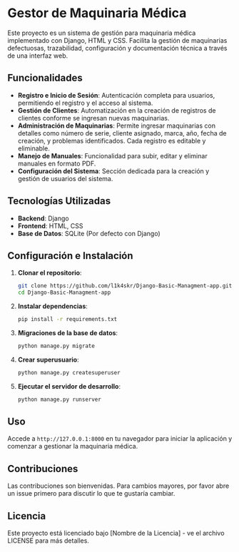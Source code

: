 
# Gestor de Maquinaria Médica

Este proyecto es un sistema de gestión para maquinaria médica implementado con Django, HTML y CSS. Facilita la gestión de maquinarias defectuosas, trazabilidad, configuración y documentación técnica a través de una interfaz web.

## Funcionalidades

- **Registro e Inicio de Sesión**: Autenticación completa para usuarios, permitiendo el registro y el acceso al sistema.
- **Gestión de Clientes**: Automatización en la creación de registros de clientes conforme se ingresan nuevas maquinarias.
- **Administración de Maquinarias**: Permite ingresar maquinarias con detalles como número de serie, cliente asignado, marca, año, fecha de creación, y problemas identificados. Cada registro es editable y eliminable.
- **Manejo de Manuales**: Funcionalidad para subir, editar y eliminar manuales en formato PDF.
- **Configuración del Sistema**: Sección dedicada para la creación y gestión de usuarios del sistema.

## Tecnologías Utilizadas

- **Backend**: Django
- **Frontend**: HTML, CSS
- **Base de Datos**: SQLite (Por defecto con Django)

## Configuración e Instalación

1. **Clonar el repositorio**:
   ```bash
   git clone https://github.com/l1k4skr/Django-Basic-Managment-app.git
   cd Django-Basic-Managment-app
   ```

2. **Instalar dependencias**:
   ```bash
   pip install -r requirements.txt
   ```

3. **Migraciones de la base de datos**:
   ```bash
   python manage.py migrate
   ```

4. **Crear superusuario**:
   ```bash
   python manage.py createsuperuser
   ```

5. **Ejecutar el servidor de desarrollo**:
   ```bash
   python manage.py runserver
   ```

## Uso

Accede a `http://127.0.0.1:8000` en tu navegador para iniciar la aplicación y comenzar a gestionar la maquinaria médica.

## Contribuciones

Las contribuciones son bienvenidas. Para cambios mayores, por favor abre un issue primero para discutir lo que te gustaría cambiar.

## Licencia

Este proyecto está licenciado bajo [Nombre de la Licencia] - ve el archivo LICENSE para más detalles.
